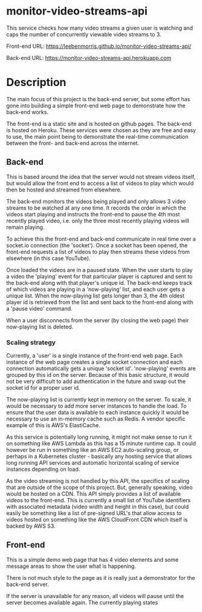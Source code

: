 # **monitor-video-streams-api**

This service checks how many video streams a given user is watching and caps the number of concurrently viewable video streams to 3.

Front-end URL: https://leebenmorris.github.io/monitor-video-streams-api/

Back-end URL: https://monitor-video-streams-api.herokuapp.com

# **Description**

The main focus of this project is the back-end server, but some effort has gone into building a simple front-end web page to demonstrate how the back-end works.

The front-end is a static site and is hosted on github pages. The back-end is hosted on Heroku. These services were chosen as they are free and easy to use, the main point being to demonstrate the real-time communication between the front- and back-end across the internet.

## **Back-end**

This is based around the idea that the server would not stream videos itself, but would allow the front end to access a list of videos to play which would then be hosted and streamed from elsewhere.

The back-end monitors the videos being played and only allows 3 video streams to be watched at any one time. It records the order in which the videos start playing and instructs the front-end to pause the 4th most recently played video, i.e. only the three most recently playing videos will remain playing.

To achieve this the front-end and back-end communicate in real time over a socket.io connection (the 'socket'). Once a socket has been opened, the front-end requests a list of videos to play then streams these videos from elsewhere (in this case YouTube).

Once loaded the videos are in a paused state. When the user starts to play a video the 'playing' event for that particular player is captured and sent to the back-end along with that player's unique id. The back-end keeps track of which videos are playing in a 'now-playing' list, and each user gets a unique list. When the now-playing list gets longer than 3, the 4th oldest player id is retrieved from the list and sent back to the front-end along with a 'pause video' command.

When a user disconnects from the server (by closing the web page) their now-playing list is deleted.

### **Scaling strategy**

Currently, a 'user' is a single instance of the front-end web page. Each instance of the web page creates a single socket connection and each connection automatically gets a unique 'socket id'. 'now-playing' events are grouped by this id on the server. Because of this basic structure, it would not be very difficult to add authentication in the future and swap out the socket id for a proper user id.

The now-playing list is currently kept in memory on the server. To scale, it would be necessary to add more server instances to handle the load. To ensure that the user data is available to each instance quickly it would be necessary to use an in-memory cache such as Redis. A vendor specific example of this is AWS's ElastiCache.

As this service is potentially long running, it might not make sense to run it on something like AWS Lambda as this has a 15 minute runtime cap. It could however be run in something like an AWS EC2 auto-scaling group, or perhaps in a Kubernetes cluster - basically any hosting service that allows long running API services and automatic horizontal scaling of service instances depending on load.

As the video streaming is not handled by this API, the specifics of scaling that are outside of the scope of this project. But, generally speaking, video would be hosted on a CDN. This API simply provides a list of available videos to the front-end. This is currently a small list of YouTube identifiers with associated metadata (video width and height in this case), but could easily be something like a list of pre-signed URL's that allow access to videos hosted on something like the AWS CloudFront CDN which itself is backed by AWS S3.

## Front-end

This is a simple demo web page that has 4 video elements and some message areas to show the user what is happening.

There is not much style to the page as it is really just a demonstrator for the back-end server.

If the server is unavailable for any reason, all videos will pause until the server becomes available again. The currently playing states
